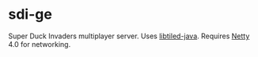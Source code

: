 # sdi-ge
Super Duck Invaders multiplayer server. Uses [libtiled-java](https://github.com/bjorn/tiled/tree/master/util/java/libtiled-java). Requires [Netty](http://netty.io/) 4.0 for networking.
